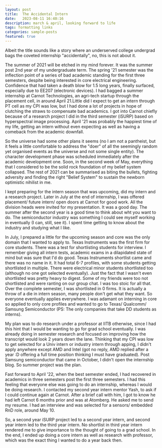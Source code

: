 ```yaml
---
layout: post
title:  The Accidental Intern
date:   2023-08-11 16:40:16
description: march & april, looking forward to life
tags: formatting links
categories: sample-posts
featured: true
---
```


Albeit the title sounds like a story where an underserved college undergrad bags the coveted internship 
"accidentally", no, this is not about it.

The summer of 2021 will be etched in my mind forever. It was the summer post 2nd year of my undergraduate term.
The spring '21 semester was the inflection point of a series of bad academic standing for the first three semesters, 
despite being interested in core electrical engineering. Confidence that had taken a death blow for 1.5 long years, 
finally surfaced, especially due to EE207 (electronic devices). I had bagged a summer internship at Carnot Technologies, an agri-tech startup through the placement cell, in around April 21.Little did I expect to get an intern through PT cell as my CPI was low, but I had done a lot of projects in hope of clutching the straws to compensate bad academics. I got into Carnot chiefly because of a research project I did in the third semester (iSURP) based on hyperspectral image processing. April '21 was probably the happiest time of my life, getting an intern without even expecting as well as having a comeback from the academic downfall. 

So the universe had some other plans it seems (no I am not a pantheist, but it feels a little comfortable to address the "doer" of all the seemingly random yet organised events as the universe and not some single entity). The character development phase was scheduled immediately after the academic development one. Soon, in the second week of May, everything that I considered to be the solid rock foundation of my belief system collapsed. The rest of 2021 can be summarised as biting the bullets, fighting adversity and finding the right "Belief System" to sustain the newborn optimistic nihilist in me.

I kept preparing for the intern season that was upcoming, did my intern and a research project. Later in July at the end of internship, I was offered placement/ future intern/ open doors at Carnot for good work. All the division heads were invited for my presentation. It was a good day. The summer after the second year is a good time to think about wht you want to do. The semiconductor industry was something I could see myself working in eventually (I can, still, see it). I spent time getting to know about the industry and studying what I like.

In July, I prepared a little for the upcoming season and core was the only domain that I wanted to apply to. Texas Instruments was the first firm for core students. There was a test for shortlisting students for interview. I remember giving all intern tests, academic exams in a dilapidated state of mind but was sure that I'd do good. Texas Instruments shortlist came and there was no name in it. It had total 6-7 profiles, with some students getting shortlisted in multiple. There were electrical minor students shortlisted too (although no one got selected eventually). Just the fact that I wasn't even shortlisted was pretty heavy to digest. Some of my friends were too not shortlisted and were ranting on our group chat. I was too stoic for all that. Over the complete semester, I was shortlisted in 0 firms. It is actually a throw of a die in intern season, many people don't get what they want. So everyone eventually applies everywhere. I was adamant on interning in core so applied to only core profiles and wanted to go to Texas/ Qualcomm/ Samsung Semiconductor (PS: The only companies that take DD students as interns).

My plan was to do research under a professor at IITB otherwise, since I had this hint that I would be wanting to go for grad school eventually. I was already doing in semester research and focused on improving how the transcript would look 2 years down the lane. Thinking that my CPI was low to get selected for a Univ intern or industry intern through apping, I didn't apply anywhere except AMD and Intel (got no reply, AMD replied after a year :D offering a full time position thinking I must have graduated). Post Samsung semiconductor that came in October, I didn't open the internship blog. So summer project was the plan. 

Fast forward to April '22, when the best semester ended, I had recovered in academics in three semesters post the first three semesters. 
I had this feeling that everyone else was going to do an internship, whereas I would be doing research. I contacted my second year intern mentor Yash, to ask if I could continue again at Carnot. After a brief call with him, I got to know he had left Carnot 6 months prior and was at Atomberg. He asked me to send my resume. I had an interview and was selected for a sensors/ embedded RnD role, around May 10. 

So, a second year iSURP project led to a second year intern, and second year intern led to the third year intern. No shortlist in third year intern rendered me to give importance to the thought of going to a grad school. In the end, I ended up doing a core intern as well as research with professor, which was the exact thing I wanted to do a year back then. 